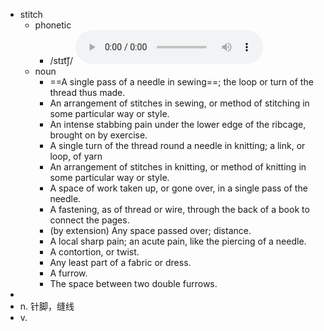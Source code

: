 - stitch
	- phonetic
		- /stɪt͡ʃ/
		  <audio controls><source src="https://api.dictionaryapi.dev/media/pronunciations/en/stitch-us.mp3"></audio>
	- noun
		- ==A single pass of a needle in sewing==; the loop or turn of the thread thus made.
		- An arrangement of stitches in sewing, or method of stitching in some particular way or style.
		- An intense stabbing pain under the lower edge of the ribcage, brought on by exercise.
		- A single turn of the thread round a needle in knitting; a link, or loop, of yarn
		- An arrangement of stitches in knitting, or method of knitting in some particular way or style.
		- A space of work taken up, or gone over, in a single pass of the needle.
		- A fastening, as of thread or wire, through the back of a book to connect the pages.
		- (by extension) Any space passed over; distance.
		- A local sharp pain; an acute pain, like the piercing of a needle.
		- A contortion, or twist.
		- Any least part of a fabric or dress.
		- A furrow.
		- The space between two double furrows.
-
- n. 针脚，缝线
- v.
